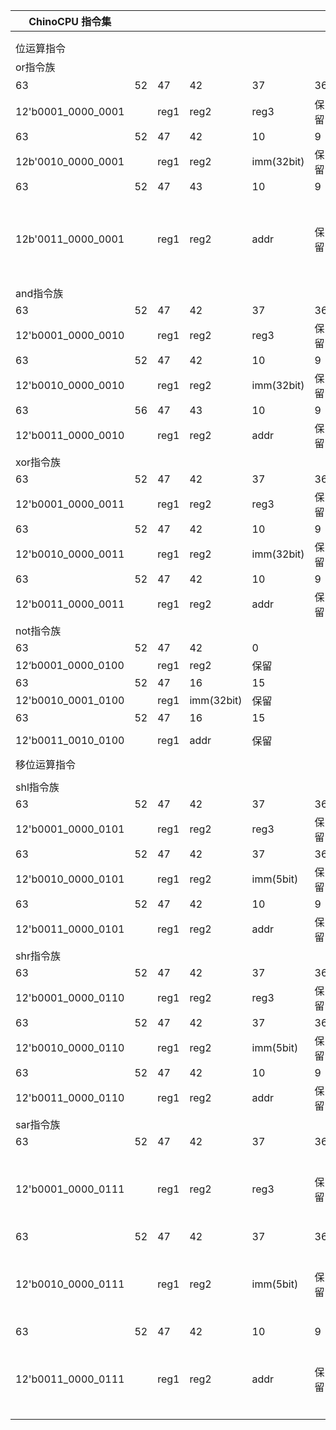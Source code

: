 | ChinoCPU 指令集         |    |      |              |              |    |   |   |   |                                                                 |   |                    |   |   |   |   |   |   |   |   |   |   |   |   |   |
|----------------------|----|------|--------------|--------------|----|---|---|---|-----------------------------------------------------------------|---|--------------------|---|---|---|---|---|---|---|---|---|---|---|---|---|
|                      |    |      |              |              |    |   |   |   |                                                                 |   |                    |   |   |   |   |   |   |   |   |   |   |   |   |   |
|                      |    |      |              |              |    |   |   |   |                                                                 |   |                    |   |   |   |   |   |   |   |   |   |   |   |   |   |
| 位运算指令                |    |      |              |              |    |   |   |   |                                                                 |   |                    |   |   |   |   |   |   |   |   |   |   |   |   |   |
| or指令族                |    |      |              |              |    |   |   |   |                                                                 |   |                    |   |   |   |   |   |   |   |   |   |   |   |   |   |
| 63                   | 52 | 47   | 42           | 37           | 36 | 0 |   |   | 指令行为                                                            |   | 备注                 |   |   |   |   |   |   |   |   |   |   |   |   |   |
| 12'b0001\_0000\_0001 |    | reg1 | reg2         | reg3         | 保留 |   |   |   | reg1 = reg2 \| reg3                                             |   |                    |   |   |   |   |   |   |   |   |   |   |   |   |   |
| 63                   | 52 | 47   | 42           | 10           | 9  | 0 |   |   |                                                                 |   |                    |   |   |   |   |   |   |   |   |   |   |   |   |   |
| 12b'0010\_0000\_0001 |    | reg1 | reg2         | imm\(32bit\) | 保留 |   |   |   | reg1 = reg2 \| imm                                              |   |                    |   |   |   |   |   |   |   |   |   |   |   |   |   |
| 63                   | 52 | 47   | 43           | 10           | 9  | 0 |   |   |                                                                 |   |                    |   |   |   |   |   |   |   |   |   |   |   |   |   |
| 12b'0011\_0000\_0001 |    | reg1 | reg2         | addr         | 保留 |   |   |   | reg1 = reg2 \| \[addr\]                                         |   | \[addr\]指addr指向的内存 |   |   |   |   |   |   |   |   |   |   |   |   |   |
| and指令族               |    |      |              |              |    |   |   |   |                                                                 |   |                    |   |   |   |   |   |   |   |   |   |   |   |   |   |
| 63                   | 52 | 47   | 42           | 37           | 36 | 0 |   |   |                                                                 |   |                    |   |   |   |   |   |   |   |   |   |   |   |   |   |
| 12'b0001\_0000\_0010 |    | reg1 | reg2         | reg3         | 保留 |   |   |   | reg1 = reg2 & reg3                                              |   |                    |   |   |   |   |   |   |   |   |   |   |   |   |   |
| 63                   | 52 | 47   | 42           | 10           | 9  | 0 |   |   |                                                                 |   |                    |   |   |   |   |   |   |   |   |   |   |   |   |   |
| 12'b0010\_0000\_0010 |    | reg1 | reg2         | imm\(32bit\) | 保留 |   |   |   | reg1 = reg2 & imm                                               |   |                    |   |   |   |   |   |   |   |   |   |   |   |   |   |
| 63                   | 56 | 47   | 43           | 10           | 9  | 0 |   |   |                                                                 |   |                    |   |   |   |   |   |   |   |   |   |   |   |   |   |
| 12'b0011\_0000\_0010 |    | reg1 | reg2         | addr         | 保留 |   |   |   | reg1 = reg2 & \[addr\]                                          |   |                    |   |   |   |   |   |   |   |   |   |   |   |   |   |
| xor指令族               |    |      |              |              |    |   |   |   |                                                                 |   |                    |   |   |   |   |   |   |   |   |   |   |   |   |   |
| 63                   | 52 | 47   | 42           | 37           | 36 | 0 |   |   |                                                                 |   |                    |   |   |   |   |   |   |   |   |   |   |   |   |   |
| 12'b0001\_0000\_0011 |    | reg1 | reg2         | reg3         | 保留 |   |   |   | reg1 = reg2  ^ reg3                                             |   |                    |   |   |   |   |   |   |   |   |   |   |   |   |   |
| 63                   | 52 | 47   | 42           | 10           | 9  | 0 |   |   |                                                                 |   |                    |   |   |   |   |   |   |   |   |   |   |   |   |   |
| 12'b0010\_0000\_0011 |    | reg1 | reg2         | imm\(32bit\) | 保留 |   |   |   | reg1 = reg2 ^ imm                                               |   |                    |   |   |   |   |   |   |   |   |   |   |   |   |   |
| 63                   | 52 | 47   | 42           | 10           | 9  | 0 |   |   |                                                                 |   |                    |   |   |   |   |   |   |   |   |   |   |   |   |   |
| 12'b0011\_0000\_0011 |    | reg1 | reg2         | addr         | 保留 |   |   |   | reg1 =reg2 ^ \[addr\]                                           |   |                    |   |   |   |   |   |   |   |   |   |   |   |   |   |
| not指令族               |    |      |              |              |    |   |   |   |                                                                 |   |                    |   |   |   |   |   |   |   |   |   |   |   |   |   |
| 63                   | 52 | 47   | 42           | 0            |    |   |   |   |                                                                 |   |                    |   |   |   |   |   |   |   |   |   |   |   |   |   |
| 12‘b0001\_0000\_0100 |    | reg1 | reg2         | 保留           |    |   |   |   | reg1 = ~reg1                                                    |   |                    |   |   |   |   |   |   |   |   |   |   |   |   |   |
| 63                   | 52 | 47   | 16           | 15           |    | 0 |   |   |                                                                 |   |                    |   |   |   |   |   |   |   |   |   |   |   |   |   |
| 12'b0010\_0001\_0100 |    | reg1 | imm\(32bit\) | 保留           |    |   |   |   | reg1 = ~imm                                                     |   |                    |   |   |   |   |   |   |   |   |   |   |   |   |   |
| 63                   | 52 | 47   | 16           | 15           |    | 0 |   |   |                                                                 |   |                    |   |   |   |   |   |   |   |   |   |   |   |   |   |
| 12'b0011\_0010\_0100 |    | reg1 | addr         | 保留           |    |   |   |   | reg1 = ~\[addr\]                                                |   |                    |   |   |   |   |   |   |   |   |   |   |   |   |   |
| 移位运算指令               |    |      |              |              |    |   |   |   |                                                                 |   |                    |   |   |   |   |   |   |   |   |   |   |   |   |   |
|                      |    |      |              |              |    |   |   |   |                                                                 |   |                    |   |   |   |   |   |   |   |   |   |   |   |   |   |
| shl指令族               |    |      |              |              |    |   |   |   |                                                                 |   |                    |   |   |   |   |   |   |   |   |   |   |   |   |   |
| 63                   | 52 | 47   | 42           | 37           | 36 | 0 |   |   |                                                                 |   |                    |   |   |   |   |   |   |   |   |   |   |   |   |   |
| 12'b0001\_0000\_0101 |    | reg1 | reg2         | reg3         | 保留 |   |   |   | reg1 = reg2 << reg3                                             |   |                    |   |   |   |   |   |   |   |   |   |   |   |   |   |
| 63                   | 52 | 47   | 42           | 37           | 36 | 0 |   |   |                                                                 |   |                    |   |   |   |   |   |   |   |   |   |   |   |   |   |
| 12'b0010\_0000\_0101 |    | reg1 | reg2         | imm\(5bit\)  | 保留 |   |   |   | reg1 = reg2 << imm                                              |   |                    |   |   |   |   |   |   |   |   |   |   |   |   |   |
| 63                   | 52 | 47   | 42           | 10           | 9  | 0 |   |   |                                                                 |   |                    |   |   |   |   |   |   |   |   |   |   |   |   |   |
| 12'b0011\_0000\_0101 |    | reg1 | reg2         | addr         | 保留 |   |   |   | reg1 = reg2 << \[addr\]                                         |   |                    |   |   |   |   |   |   |   |   |   |   |   |   |   |
| shr指令族               |    |      |              |              |    |   |   |   |                                                                 |   |                    |   |   |   |   |   |   |   |   |   |   |   |   |   |
| 63                   | 52 | 47   | 42           | 37           | 36 | 0 |   |   |                                                                 |   |                    |   |   |   |   |   |   |   |   |   |   |   |   |   |
| 12'b0001\_0000\_0110 |    | reg1 | reg2         | reg3         | 保留 |   |   |   | reg1 = reg2 >> reg3                                             |   |                    |   |   |   |   |   |   |   |   |   |   |   |   |   |
| 63                   | 52 | 47   | 42           | 37           | 36 | 0 |   |   |                                                                 |   |                    |   |   |   |   |   |   |   |   |   |   |   |   |   |
| 12'b0010\_0000\_0110 |    | reg1 | reg2         | imm\(5bit\)  | 保留 |   |   |   | reg1 = reg2 >> imm                                              |   |                    |   |   |   |   |   |   |   |   |   |   |   |   |   |
| 63                   | 52 | 47   | 42           | 10           | 9  | 0 |   |   |                                                                 |   |                    |   |   |   |   |   |   |   |   |   |   |   |   |   |
| 12'b0011\_0000\_0110 |    | reg1 | reg2         | addr         | 保留 |   |   |   | reg1 = reg2 >> \[addr\]                                         |   |                    |   |   |   |   |   |   |   |   |   |   |   |   |   |
| sar指令族               |    |      |              |              |    |   |   |   |                                                                 |   |                    |   |   |   |   |   |   |   |   |   |   |   |   |   |
| 63                   | 52 | 47   | 42           | 37           | 36 | 0 |   |   |                                                                 |   |                    |   |   |   |   |   |   |   |   |   |   |   |   |   |
| 12'b0001\_0000\_0111 |    | reg1 | reg2         | reg3         | 保留 |   |   |   | reg1 = \(reg1\[31:31\-reg3\] = reg1\[31\]\) \| \(reg2 >> reg3\) |   |                    |   |   |   |   |   |   |   |   |   |   |   |   |   |
| 63                   | 52 | 47   | 42           | 37           | 36 | 0 |   |   |                                                                 |   |                    |   |   |   |   |   |   |   |   |   |   |   |   |   |
| 12'b0010\_0000\_0111 |    | reg1 | reg2         | imm\(5bit\)  | 保留 |   |   |   | reg1 = \(reg1\[31:31\-reg3\] = reg1\[31\]\) \| \(reg2 >> imm\)  |   |                    |   |   |   |   |   |   |   |   |   |   |   |   |   |
| 63                   | 52 | 47   | 42           | 10           | 9  | 0 |   |   |                                                                 |   |                    |   |   |   |   |   |   |   |   |   |   |   |   |   |
| 12'b0011\_0000\_0111 |    | reg1 | reg2         | addr         | 保留 |   |   |   | reg1 = \(reg1\[31:31\-reg3\] = reg1\[31\]\) \| \(reg2 >> reg3\) |   |                    |   |   |   |   |   |   |   |   |   |   |   |   |   |
